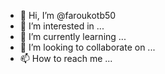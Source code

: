 - 👋 Hi, I’m @faroukotb50
- 👀 I’m interested in ...
- 🌱 I’m currently learning ...
- 💞️ I’m looking to collaborate on ...
- 📫 How to reach me ...

<!---
faroukotb50/faroukotb50 

is a ✨ special ✨ repository because its `README.md` (this file) appears on your GitHub profile.
You can click the Preview link to take a look at your changes.
--->
